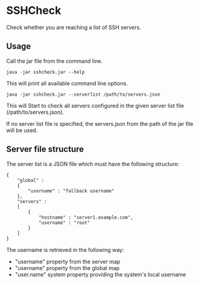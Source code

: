 # SSHCheck

Check whether you are reaching a list of SSH servers.

## Usage

Call the jar file from the command line.

```
java -jar sshcheck.jar --help
```

This will print all available command line options.

```
java -jar sshcheck.jar --serverlist /path/to/servers.json
```

This will Start to check all servers configured in the given server list file (/path/to/servers.json).

If no server list file is specified, the servers.json from the path of the jar file will be used.

## Server file structure

The server list is a JSON file which must have the following structure:

```
{
    "global" :
    {
        "username" : "fallback username"
    },
    "servers" :
    [
        {
            "hostname" : "server1.example.com",
            "username" : "root"
        }
    ]
}
```

The username is retrieved in the following way:

   * "username" property from the server map
   * "username" property from the global map
   * "user.name" system property providing the system's local username